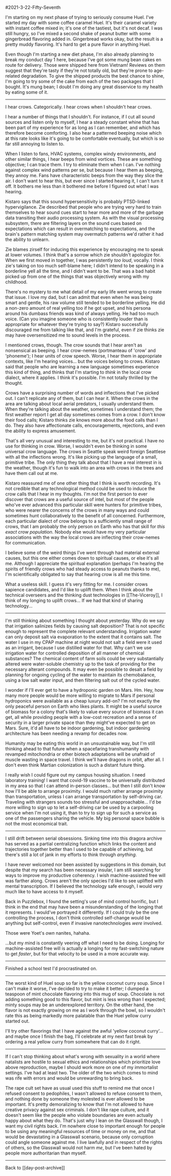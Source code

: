 #2021-3-22-Fifty-Seventh

I'm starting on my next phase of trying to seriously consume Huel.  I've started my day with some coffee caramel Huel.  It's their caramel variety with instant coffee mixed in; it's one of the tastiest, but it's not decaf.  I was still hungry, so I've mixed a second shake of peanut butter with some gingerbread flavoring added in.  Gingerbread works okay, but the result is a pretty muddy flavoring.  It's hard to get a pure flavor in anything Huel.

Even though I'm starting a new diet phase, I'm also already planning to break my conduct day 1 here, because I've got some mung bean cakes en route for delivery.  Those were shipped here from Vietnam!  Reviews on them suggest that they're tasty if they're not totally old, but they're prone to age-related degradation.  To give the shipped products the best chance to shine, I'm going to try some of the cake from each of the two packages that I bought.  It's mung bean; I doubt I'm doing any great disservice to my health by eating some of it.

---
I hear crows.  Categorically.  I hear crows when I shouldn't hear crows.

I hear a number of things that I shouldn't.  For instance, if I cut all sound sources and listen only to myself, I hear a steady constant whine that has been part of my experience for as long as I can remember, and which has therefore become comforting.  I also hear a patterned beeping noise which at this rate looks like it's going to be comfortable eventually, but which is so far still annoying to listen to.

When I listen to fans, HVAC systems, complex windy environments, and other similar things, I hear beeps from wind vortices.  These are something objective; I can trace them.  I try to eliminate them when I can.  I've nothing against complex wind patterns per se, but because I hear them as beeping, they annoy me.  Fans have characteristic beeps from the way they slice the air.  I don't want to hear this, but ever since I started hearing it, I can't turn it off.  It bothers me less than it bothered me before I figured out what I was hearing.

Kistaro says that this sound hypersensitivity is probably PTSD-linked hypervigilance.  Zie described that people who are trying very hard to train themselves to hear sound cues start to hear more and more of the garbage data transiting their audio processing system.  As with the visual processing subsystem, there are filtering layers on the sound cues based on expectations which can result in overmatching to expectations, and the brain's pattern matching system may overmatch patterns we'd rather it had the ability to unlearn.

Zie blames zirself for inducing this experience by encouraging me to speak at lower volumes.  I think that's a sorrow which zie shouldn't apologize for.  When we first moved in together, I was persistently *too loud*, vocally.  I think zie's taking on too much self-blame here; I didn't intend to be speaking in a borderline yell all the time, and I didn't want to be.  That was a bad habit picked up from one of the things that was objectively wrong with my childhood.

There's no mystery to me what detail of my early life went wrong to create that issue.  I love my dad, but I can admit that even when he was being smart and gentle, his raw volume still tended to be borderline yelling.  He did a non-zero amount of real yelling too if he got upset, and his persona around his dumbass friends was kind of always yelling.  He had too much voice.  (Can you imagine someone who is consistently louder than is appropriate for whatever they're trying to say?)  Kistaro successfully discouraged me from talking like that, and I'm grateful, even if zie thinks zie may have oversensitized me to sound levels in the process.

I mentioned crows, though. The crow sounds that I hear aren't as nonsensical as beeping.  I hear crow-nemes (portmanteau of 'crow' and 'phoneme'); I hear units of crow speech.  Worse, I hear them in appropriate contexts, like I'm hearing voices... but the voices belong to crows.  Kistaro said that people who are learning a new language sometimes experience this kind of thing, and thinks that I'm starting to *think* in the local crow dialect, where it applies.  I think it's possible.  I'm not totally thrilled by the thought.

Crows have a surprising number of words and inflections that I've picked out.  I can't replicate any of them, but I can hear it.  When the crows in the area are talking about local aerial predators, I usually understand them.  When they're talking about the weather, sometimes I understand them; the first weather report I get all day sometimes comes from a crow.  I don't know their food calls; Kistaro thinks zie knows more about the food calls than I do.  They also have affectionate calls, encouragements, rejections, and even the ability to express amusement.

That's all very unusual and interesting to me, but it's not practical.  I have no use for thinking in crow.  Worse, I wouldn't even be thinking in some universal crow language.  The crows in Seattle speak weird foreign Seattlese with all the inflections wrong.  It's like picking up the language of a small, primitive tribe.  The only thing they talk about that I have a real interest in is the weather, though it's fun to walk into an area with crows in the trees and have them call out at me.

Kistaro reassured me of one other thing that I think is worth recording.  It's not credible that any technological method could be used to induce the crow calls that I hear in my thoughts.  I'm not the first person to ever discover that crows are a useful source of intel, but most of the people who've ever advanced this particular skill were hunters for primitive tribes, who were nearer the concerns of the crows in many ways and could sometimes hunt collaboratively to the benefit of all concerned.  Furthermore, each particular dialect of crow belongs to a sufficiently small range of crows, that I am probably the only person on Earth who has that skill for *this exact crow population*.  Nobody else would have my very particular associations with the way the local crows are inflecting their crow-nemes for communication.

I believe some of the weird things I've went through had material external causes, but this one either comes down to spiritual causes, or else it's all me.  Although I appreciate the spiritual explanation (perhaps I'm hearing the spirits of friendly crows who had steady access to peanuts thanks to me), I'm scientifically obligated to say that hearing crow is all me this time.

What a useless skill.  I guess it's very fitting for me.  I consider crows sapience candidates, and I'd like to uplift them.  When I think about the technical overseers and the thinking dust technologies in [[The-Viceroy]], I think of my longing to uplift crows...  If we had that kind of sharing technology...

---
I'm still thinking about something I thought about yesterday.  Why do we say that irrigation salinizes fields by causing salt deposition?  That is not specific enough to represent the complete relevant understanding.  Irrigation water can only deposit salt via evaporation to the extent that it contains salt.  The water I use in my CPAP machine at night would not salt a field were it used as an irrigant, because I use distilled water for that.  Why can't we use irrigation water for controlled deposition of all manner of chemical substances?  The chemical content of farm soils could be very substantially altered were water-soluble chemistry up to the task of providing for the necessary alterant compounds.  It may even be possible to desalt a field by planning for ongoing cycling of the water to maintain its chemobalance, using a low salt water input, and then filtering salt out of the cycled water.

I wonder if I'll ever get to have a hydroponic garden on Mars.  Hm.  Hey, how many more people would be more willing to migrate to Mars if personal hydroponics were available as a cheap luxury add-on?  I'm not exactly the only peaceful person on Earth who likes plants.  It might be a useful source of biomass for a colony that's likely to value every source of biomass it can get, all while providing people with a low-cost recreation and a sense of security in a larger private space than they might've expected to get on Mars.  Sure, it'd all have to be indoor gardening, but indoor gardening architecture has been needing a revamp for decades now.

Humanity may be eating this world in an unsustainable way, but I'm still thinking ahead to that future when a spacefaring transhumanity with revamped mitochondria or other biotech adaptations will be unafraid of muscle wasting in space travel.  I think we'll have dragons in orbit, after all.  I don't even think Martian colonization is such a distant future thing.

I really wish I could figure out my campus housing situation.  I need laboratory training!  I want that covid-19 vaccine to be universally distributed in my area so that I can attend in-person classes... but then I still don't know how I'll be able to arrange proximity.  I would much rather arrange proximity than transportation, unless I can arrange transportation by self-driving car.  Traveling with strangers sounds too stressful and unapproachable...  I'd be more willing to sign up to let a self-driving car be used by a carpooling service when I'm not using it, than to try to sign up for such a service as one of the passengers sharing the vehicle.  My big personal space bubble is not the most economical trait.

---
I still drift between serial obsessions.  Sinking time into this dragora archive has served as a partial centralizing function which links the content and trajectories together better than I used to be capable of achieving, but there's still a lot of jank in my efforts to think through *anything*.

I have never welcomed nor been assisted by suggestions in this domain, but despite that my search has been necessary insular, I am still searching for ways to improve my productive coherency.  I wish machine-assisted free will was farther along.  Crows aren't the only species I'd like to see uplifted with mental transcription.  If I believed the technology safe enough, I would very much like to have access to it myself.

Back in Puzzlebox, I found the setting's use of mind control horrific, but I think in the end that may have been a misunderstanding of the longing that it represents.  I would've portrayed it differently.  If I could truly be the one controlling the process, I don't think controlled self-change would be anything but self-control, even if invasive nanotechnologies *were* involved.

Those were Yoet's *own* nanites, hahaha.

...but my mind is constantly veering off what I need to be doing.  Longing for machine-assisted free will is actually a longing for my fast-switching nature to get *faster*, but for that velocity to be used in a more accurate way.

---
Finished a school test I'd procrastinated on.

---
The worst kind of Huel soup so far is the yellow coconut curry soup.  Since I can't make it worse, I've decided to try to make it better; I dumped a teaspoon of mint chocolate flavoring into this mug of soup.  Chocolate is not adding something good to this flavor, but mint is less wrong than I expected; minty soups may be an underexplored territory.  On the other hand, the flavor is not exactly growing on me as I work through the bowl, so I wouldn't rate this as being markedly more palatable than the Huel yellow curry started out.

I'll try other flavorings that I have against the awful 'yellow coconut curry'... and maybe once I finish the bag, I'll celebrate at my next fast break by ordering a real yellow curry from somewhere that can do it right.

---
If I can't stop thinking about what's wrong with sexuality in a world where natalists are hostile to sexual ethics and relationships which prioritize love above reproduction, maybe I should work more on one of my immortalist settings.  I've had at least two.  The older of the two which comes to mind was rife with errors and would be unrewarding to bring back.

The rape cult set have as usual used this stuff to remind me that once I refused consent to pedophiles, I wasn't allowed to refuse consent to them, and nothing done by someone they molested is ever allowed to be important.  It's pretty demoralizing to know that I'm not allowed to have creative privacy against sex criminals.  I don't like rape culture, and it doesn't seem like the people who violate boundaries are even actually happy about what they do.  That's just why I lean on the Glasswall though, I want my civil rights back.  I'm nowhere close to important enough for people to be using any meaningful resources of time or money on me, and that would be devastating in a Glasswall scenario, because only corruption could angle someone against me.  I live lawfully and in respect of the rights of others, so the Glasswall would not harm *me*, but I've been hated by people more authoritarian than myself.

---
Back to [[day-post-archive]]